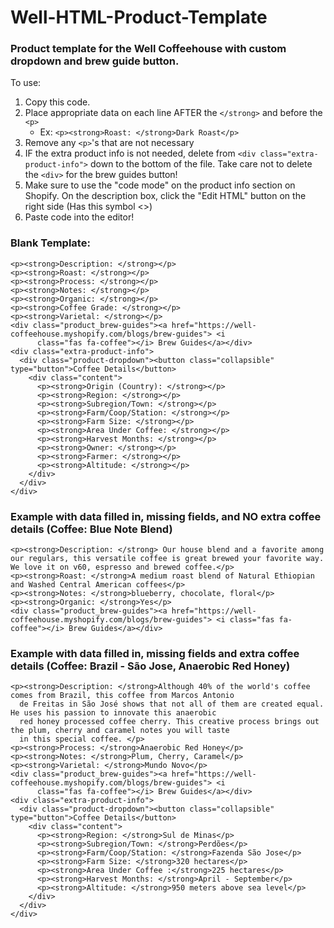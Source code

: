 # Well-HTML-Product-Template


### Product template for the Well Coffeehouse with custom dropdown and brew guide button.


To use: 
1. Copy this code. 
2. Place appropriate data on each line AFTER the `</strong>` and before the `<p>` 
      - Ex: `<p><strong>Roast: </strong>Dark Roast</p>`
4. Remove any `<p>`'s that are not necessary
5. IF the extra product info is not needed, delete from `<div class="extra-product-info">` down to the bottom of the file. Take care not to delete the `<div>` for the brew guides button! 
6. Make sure to use the "code mode" on the product info section on Shopify. On the description box, click the "Edit HTML" button on the right side (Has this symbol <>)
7. Paste code into the editor!



### Blank Template:
```
<p><strong>Description: </strong></p>
<p><strong>Roast: </strong></p>
<p><strong>Process: </strong></p>
<p><strong>Notes: </strong></p>
<p><strong>Organic: </strong></p>
<p><strong>Coffee Grade: </strong></p>
<p><strong>Varietal: </strong></p>
<div class="product_brew-guides"><a href="https://well-coffeehouse.myshopify.com/blogs/brew-guides"> <i
      class="fas fa-coffee"></i> Brew Guides</a></div>
<div class="extra-product-info">
  <div class="product-dropdown"><button class="collapsible" type="button">Coffee Details</button>
    <div class="content">
      <p><strong>Origin (Country): </strong></p>
      <p><strong>Region: </strong></p>
      <p><strong>Subregion/Town: </strong></p>
      <p><strong>Farm/Coop/Station: </strong></p>
      <p><strong>Farm Size: </strong></p>
      <p><strong>Area Under Coffee: </strong></p>
      <p><strong>Harvest Months: </strong></p>
      <p><strong>Owner: </strong></p>
      <p><strong>Farmer: </strong></p>
      <p><strong>Altitude: </strong></p>
    </div>
  </div>
</div>

```

### Example with data filled in, missing fields, and NO extra coffee details (Coffee: Blue Note Blend)
```
<p><strong>Description: </strong> Our house blend and a favorite among our regulars, this versatile coffee is great brewed your favorite way. We love it on v60, espresso and brewed coffee.</p>
<p><strong>Roast: </strong>A medium roast blend of Natural Ethiopian and Washed Central American coffees</p>
<p><strong>Notes: </strong>blueberry, chocolate, floral</p>
<p><strong>Organic: </strong>Yes</p>
<div class="product_brew-guides"><a href="https://well-coffeehouse.myshopify.com/blogs/brew-guides"> <i class="fas fa-coffee"></i> Brew Guides</a></div>
```

### Example with data filled in, missing fields and extra coffee details (Coffee: Brazil - São Jose, Anaerobic Red Honey)

```
<p><strong>Description: </strong>Although 40% of the world's coffee comes from Brazil, this coffee from Marcos Antonio
  de Freitas in São José shows that not all of them are created equal. He uses his passion to innovate this anaerobic
  red honey processed coffee cherry. This creative process brings out the plum, cherry and caramel notes you will taste
  in this special coffee. </p>
<p><strong>Process: </strong>Anaerobic Red Honey</p>
<p><strong>Notes: </strong>Plum, Cherry, Caramel</p>
<p><strong>Varietal: </strong>Mundo Novo</p>
<div class="product_brew-guides"><a href="https://well-coffeehouse.myshopify.com/blogs/brew-guides"> <i
      class="fas fa-coffee"></i> Brew Guides</a></div>
<div class="extra-product-info">
  <div class="product-dropdown"><button class="collapsible" type="button">Coffee Details</button>
    <div class="content">
      <p><strong>Region: </strong>Sul de Minas</p>
      <p><strong>Subregion/Town: </strong>Perdões</p>
      <p><strong>Farm/Coop/Station: </strong>Fazenda São Jose</p>
      <p><strong>Farm Size: </strong>320 hectares</p>
      <p><strong>Area Under Coffee :</strong>225 hectares</p>
      <p><strong>Harvest Months: </strong>April - September</p>
      <p><strong>Altitude: </strong>950 meters above sea level</p>
    </div>
  </div>
</div>
```
